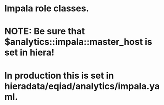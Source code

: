 # Impala role classes.
#
# NOTE: Be sure that $analytics::impala::master_host is set in hiera!
# In production this is set in hieradata/eqiad/analytics/impala.yaml.
